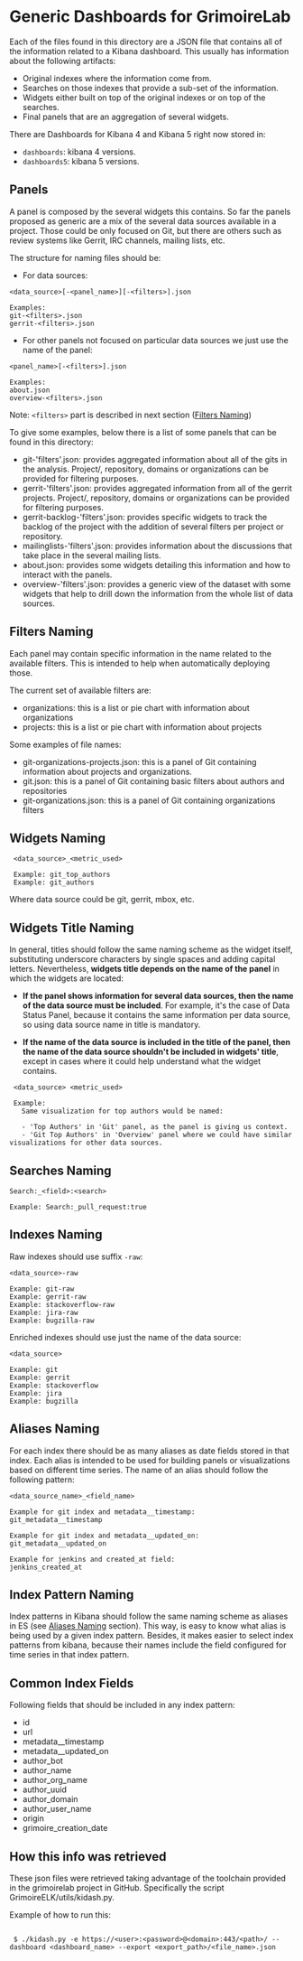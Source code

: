 Generic Dashboards for GrimoireLab
==================================

Each of the files found in this directory are a JSON file that contains all of the information related to a Kibana dashboard.
This usually has information about the following artifacts:
* Original indexes where the information come from.
* Searches on those indexes that provide a sub-set of the information.
* Widgets either built on top of the original indexes or on top of the searches.
* Final panels that are an aggregation of several widgets.

There are Dashboards for Kibana 4 and Kibana 5 right now stored in:
* `dashboards`: kibana 4 versions.
* `dashboards5`: kibana 5 versions.

Panels
------

A panel is composed by the several widgets this contains.
So far the panels proposed as generic are a mix of the several data sources available in a project. Those could be only focused on Git, but there are others such as review systems like Gerrit, IRC channels, mailing lists, etc.

The structure for naming files should be:
* For data sources: 
```
<data_source>[-<panel_name>][-<filters>].json

Examples:
git-<filters>.json
gerrit-<filters>.json
```
* For other panels not focused on particular data sources we just use the name of the panel:
```
<panel_name>[-<filters>].json

Examples:
about.json
overview-<filters>.json
```
Note: `<filters>` part is described in next section ([Filters Naming](#filters-naming))

To give some examples, below there is a list of some panels that can be found in this directory:
* git-'filters'.json: provides aggregated information about all of the gits in the analysis. Project/, repository, domains or organizations can be provided for filtering purposes.
* gerrit-'filters'.json: provides aggregated information from all of the gerrit projects. Project/, repository, domains or organizations can be provided for filtering purposes.
* gerrit-backlog-'filters'.json: provides specific widgets to track the backlog of the project with the addition of several filters per project or repository.
* mailinglists-'filters'.json: provides information about the discussions that take place in the several mailing lists.
* about.json: provides some widgets detailing this information and how to interact with the panels.
* overview-'filters'.json: provides a generic view of the dataset with some widgets that help to drill down the information from the whole list of data sources.

Filters Naming
--------------

Each panel may contain specific information in the name related to the available
filters. This is intended to help when automatically deploying those.

The current set of available filters are:
* organizations: this is a list or pie chart with information about organizations
* projects: this is a list or pie chart with information about projects

Some examples of file names:
* git-organizations-projects.json: this is a panel of Git containing information
about projects and organizations.
* git.json: this is a panel of Git containing basic filters about authors and
repositories
* git-organizations.json: this is a panel of Git containing organizations filters


Widgets Naming
--------------

```
 <data_source>_<metric_used>

 Example: git_top_authors
 Example: git_authors
```

Where data source could be git, gerrit, mbox, etc.

Widgets Title Naming
--------------------

In general, titles should follow the same naming scheme as the widget itself, substituting underscore characters by single spaces and adding capital letters. Nevertheless, **widgets title depends on the name of the panel** in which the widgets are located: 

- **If the panel shows information for several data sources, then the name of the data source must be included**. For example, it's the case of Data Status Panel, because it contains the same information per data source, so using data source name in title is mandatory.  

- **If the name of the data source is included in the title of the panel, then the name of the data source shouldn't be included in widgets' title**, except in cases where it could help understand what the widget contains.


```
 <data_source> <metric_used>
 
 Example: 
   Same visualization for top authors would be named: 
 
   - 'Top Authors' in 'Git' panel, as the panel is giving us context.
   - 'Git Top Authors' in 'Overview' panel where we could have similar visualizations for other data sources.
```

Searches Naming
---------------

```
Search:_<field>:<search>

Example: Search:_pull_request:true
```


Indexes Naming
--------------
Raw indexes should use suffix `-raw`:
```
<data_source>-raw

Example: git-raw
Example: gerrit-raw
Example: stackoverflow-raw
Example: jira-raw
Example: bugzilla-raw
```
Enriched indexes should use just the name of the data source:
```
<data_source>

Example: git
Example: gerrit
Example: stackoverflow
Example: jira
Example: bugzilla
```

Aliases Naming
--------------

For each index there should be as many aliases as date fields stored in that index. Each alias is intended to be used for building panels or visualizations based on different time series. The name of an alias should follow the following pattern:

```
<data_source_name>_<field_name>

Example for git index and metadata__timestamp:
git_metadata__timestamp

Example for git index and metadata__updated_on:
git_metadata__updated_on

Example for jenkins and created_at field:
jenkins_created_at
```

Index Pattern Naming
--------------------

Index patterns in Kibana should follow the same naming scheme as aliases in ES (see [Aliases Naming](#aliases-naming) section). This way, is easy to know what alias is being used by a given index pattern. Besides, it makes easier to select index patterns from kibana, because their names include the field configured for time series in that index pattern. 


Common Index Fields
-------------------

Following fields that should be included in any index pattern:

* id
* url
* metadata__timestamp
* metadata__updated_on
* author_bot
* author_name
* author_org_name
* author_uuid
* author_domain
* author_user_name
* origin
* grimoire_creation_date


How this info was retrieved
---------------------------

These json files were retrieved taking advantage of the toolchain provided in the grimoirelab project in GitHub. Specifically the script GrimoireELK/utils/kidash.py.

Example of how to run this:

```

 $ ./kidash.py -e https://<user>:<password>@<domain>:443/<path>/ --dashboard <dashboard_name> --export <export_path>/<file_name>.json

```
